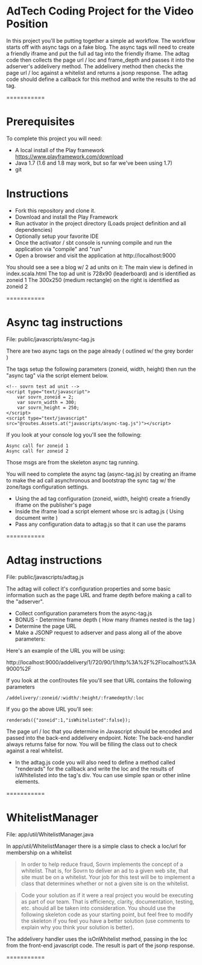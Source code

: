 # AdTech Coding Project for the Video Position

In this project you'll be putting together a simple ad workflow.  The workflow starts off with async tags
on a fake blog.  The async tags will need to create a friendly iframe and put the full ad tag into the friendly iframe.
The adtag code then collects the page url / loc and frame_depth and passes it into the adserver's addelivery method.  The
addelivery method then checks the page url / loc against a whitelist and returns a jsonp response.  The adtag code
should define a callback for this method and write the results to the ad tag.

===========

# Prerequisites

To complete this project you will need:

* A local install of the Play framework https://www.playframework.com/download
* Java 1.7 (1.6 and 1.8 may work, but so far we've been using 1.7)
* git

# Instructions

* Fork this repository and clone it.
* Download and install the Play Framework
* Run activator in the project directory (Loads project definition and all dependencies)
* Optionally setup your favorite IDE
* Once the activator / sbt console is running compile and run the application via "compile" and "run"
* Open a browser and visit the application at http://localhost:9000

You should see a see a blog w/ 2 ad units on it:
The main view is defined in index.scala.html
The top ad unit is 728x90 (leaderboard) and is identified as zoneid 1
The 300x250 (medium rectangle) on the right is identified as zoneid 2


===========

# Async tag instructions

File: public/javascripts/async-tag.js

There are two async tags on the page already ( outlined w/ the grey border )

The tags setup the following parameters (zoneid, width, height) then run the "async tag" via the script element below.

```
<!-- sovrn test ad unit -->
<script type="text/javascript">
    var sovrn_zoneid = 2;
    var sovrn_width = 300;
    var sovrn_height = 250;
</script>
<script type="text/javascript" src="@routes.Assets.at("javascripts/async-tag.js")"></script>
```

If you look at your console log you'll see the following:

```
Async call for zoneid 1
Async call for zoneid 2
```

Those msgs are from the skeleton async tag running.

You will need to complete the async tag (async-tag.js) by creating an iframe to make the ad call asynchronous and
bootstrap the sync tag w/ the zone/tags configuration settings.

* Using the ad tag configuration (zoneid, width, height) create a friendly iframe on the publisher's page
* Inside the iframe load a script element whose src is adtag.js ( Using document write )
* Pass any configuration data to adtag.js so that it can use the params

===========

# Adtag instructions

File: public/javascripts/adtag.js

The adtag will collect it's configuration properties and some basic information such as the page URL
and frame depth before making a call to the "adserver".

* Collect configuration parameters from the async-tag.js
* BONUS - Determine frame depth ( How many iframes nested is the tag )
* Determine the page URL
* Make a JSONP request to adserver and pass along all of the above parameters:

Here's an example of the URL you will be using:

http://localhost:9000/addelivery/1/720/90/1/http%3A%2F%2Flocalhost%3A9000%2F

If you look at the conf/routes file you'll see that URL contains the following parameters
```
/addelivery/:zoneid/:width/:height/:framedepth/:loc
```

If you go the above URL you'll see:
```
renderads({"zoneid":1,"isWhitelisted":false});
```

The page url / loc that you determine in Javascript should be encoded and passed into the back-end addelivery endpoint.
Note: The back-end handler always returns false for now.  You will be filling the class out to check against a real
whitelist.

* In the adtag.js code you will also need to define a method called "renderads" for the callback and write
the loc and the results of isWhitelisted into the tag's div.  You can use simple span or other inline elements.

===========

# WhitelistManager

File: app/util/WhitelistManager.java

In app/util/WhitelistManager there is a simple class to check a loc/url for membership on a whitelist

> In order to help reduce fraud, Sovrn implements the concept of a whitelist.
> That is, for Sovrn to deliver an ad to a given web site, that site must
> be on a whitelist. Your job for this test will be to implement a class that
> determines whether or not a given site is on the whitelist.

> Code your solution as if it were a real project you would be executing as part of our team.
> That is efficiency, clarity, documentation, testing, etc. should all be taken into consideration.
> You should use the following skeleton code as your starting point, but feel free to modify
> the skeleton if you feel you have a better solution (use comments to explain why you think your solution is better).

The addelivery handler uses the isOnWhitelist method, passing in the loc from the front-end javascript code.  The
result is part of the jsonp response.

===========

